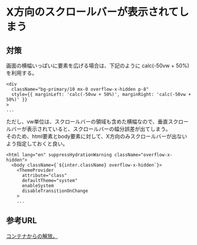 # X方向のスクロールバーが表示されてしまう

## 対策

画面の横幅いっぱいに要素を広げる場合は、下記のように calc(-50vw + 50%) を利用する。

```tsx
<div
  className="bg-primary/10 mx-0 overflow-x-hidden p-8"
  style={{ marginLeft: 'calc(-50vw + 50%)', marginRight: 'calc(-50vw + 50%)' }}
>
...
```

ただし、vw単位は、スクロールバーの領域も含めた横幅なので、垂直スクロールバーが表示されていると、スクロールバーの幅分誤差が出てしまう。  
そのため、html要素とbody要素に対して、X方向のみスクロールバーが出ないよう指定しておくと良い。  

```tsx
<html lang="en" suppressHydrationWarning className="overflow-x-hidden">
  <body className={`${inter.className} overflow-x-hidden`}>
    <ThemeProvider
      attribute="class"
      defaultTheme="system"
      enableSystem
      disableTransitionOnChange
    >
    ...
```

## 参考URL

[コンテナからの解放。](https://lopan.jp/breaking-out/)
